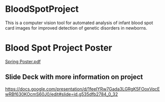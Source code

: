 # BloodSpotProject
This is a computer vision tool for automated analysis of infant blood spot card images for improved detection of genetic disorders in newborns.

# Blood Spot Project Poster
[Spring Poster.pdf](https://github.com/noahnisbet/BloodSpotProject/files/12644045/Spring.Poster.2.pdf)

## Slide Deck with more information on project
https://docs.google.com/presentation/d/1feeIYRw7Gada3LGRgK5FOoxVqcEwRBf630KOcmS60J0/edit#slide=id.g535dfb2784_0_32






